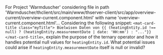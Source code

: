 For Project 'Warmduscher' considering file in path 'Warmduscher/thclient/src/main/www/thserver-client/src/app/overview-current/overview-current.component.html' with name 'overview-current.component.html'... 
Considering the following snippet: `<mat-card-title class="myTitle"> Büelwisen Daten von {{ (heatingEntity.id !== null) ? (heatingEntity.measurementDate | date: 'HH:mm') : "..."}} </mat-card-title>`, explain the purpose of the ternary operator and how it handles potential null values for `heatingEntity.id`. What potential issues could arise if `heatingEntity.measurementDate` itself is null or invalid?